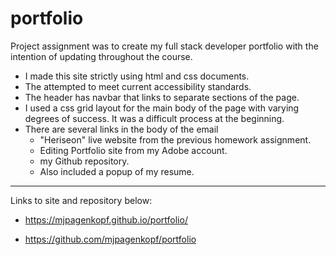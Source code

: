 # portfolio

Project assignment was to create my full stack developer portfolio with the intention of updating throughout the course. 

* I made this site strictly using html and css documents. 
* The attempted to meet current accessibility standards. 
* The header has navbar that links to separate sections of the page.
* I used a css grid layout for the main body of the page with varying degrees of success. It was a difficult process at the beginning.
* There are several links in the body of the email
    - "Heriseon" live website from the previous homework assignment.
    - Editing Portfolio site from my Adobe account.
    - my Github repository.
    - Also included a popup of my resume. 

---

Links to site and repository below:

* https://mjpagenkopf.github.io/portfolio/

* https://github.com/mjpagenkopf/portfolio



